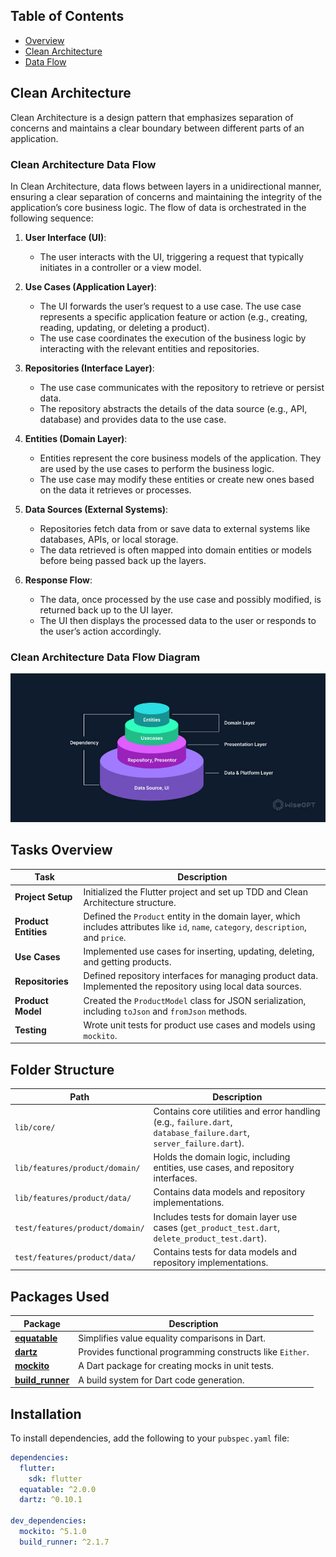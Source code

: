 
## Table of Contents
- [Overview](#overview)
- [Clean Architecture](#clean-architecture)
- [Data Flow](#data-flow)


## Clean Architecture

Clean Architecture is a design pattern that emphasizes separation of concerns and maintains a clear boundary between different parts of an application.

### Clean Architecture Data Flow

In Clean Architecture, data flows between layers in a unidirectional manner, ensuring a clear separation of concerns and maintaining the integrity of the application’s core business logic. The flow of data is orchestrated in the following sequence:

1. **User Interface (UI)**: 
   - The user interacts with the UI, triggering a request that typically initiates in a controller or a view model.

2. **Use Cases (Application Layer)**: 
   - The UI forwards the user’s request to a use case. The use case represents a specific application feature or action (e.g., creating, reading, updating, or deleting a product).
   - The use case coordinates the execution of the business logic by interacting with the relevant entities and repositories.

3. **Repositories (Interface Layer)**: 
   - The use case communicates with the repository to retrieve or persist data.
   - The repository abstracts the details of the data source (e.g., API, database) and provides data to the use case.

4. **Entities (Domain Layer)**: 
   - Entities represent the core business models of the application. They are used by the use cases to perform the business logic.
   - The use case may modify these entities or create new ones based on the data it retrieves or processes.

5. **Data Sources (External Systems)**: 
   - Repositories fetch data from or save data to external systems like databases, APIs, or local storage.
   - The data retrieved is often mapped into domain entities or models before being passed back up the layers.

6. **Response Flow**:
   - The data, once processed by the use case and possibly modified, is returned back up to the UI layer.
   - The UI then displays the processed data to the user or responds to the user’s action accordingly.

### Clean Architecture Data Flow Diagram


![Clean Architecture Data Flow](assets/images/clean_architecture.jpg)


## Tasks Overview

| **Task**                             | **Description**                                                                                                         |
|--------------------------------------|-------------------------------------------------------------------------------------------------------------------------|
| **Project Setup**                    | Initialized the Flutter project and set up TDD and Clean Architecture structure.                                         |
| **Product Entities**                 | Defined the `Product` entity in the domain layer, which includes attributes like `id`, `name`, `category`, `description`, and `price`. |
| **Use Cases**                        | Implemented use cases for inserting, updating, deleting, and getting products.                                           |
| **Repositories**                     | Defined repository interfaces for managing product data. Implemented the repository using local data sources.            |
| **Product Model**                    | Created the `ProductModel` class for JSON serialization, including `toJson` and `fromJson` methods.                      |
| **Testing**                          | Wrote unit tests for product use cases and models using `mockito`.                                                       |

## Folder Structure

| **Path**                             | **Description**                                                                                                         |
|--------------------------------------|-------------------------------------------------------------------------------------------------------------------------|
| `lib/core/`                          | Contains core utilities and error handling (e.g., `failure.dart`, `database_failure.dart`, `server_failure.dart`).       |
| `lib/features/product/domain/`       | Holds the domain logic, including entities, use cases, and repository interfaces.                                        |
| `lib/features/product/data/`         | Contains data models and repository implementations.                                                                    |
| `test/features/product/domain/`      | Includes tests for domain layer use cases (`get_product_test.dart`, `delete_product_test.dart`).                         |
| `test/features/product/data/`        | Contains tests for data models and repository implementations.                                                          |

## Packages Used

| **Package**                                | **Description**                                                                                                         |
|--------------------------------------------|-------------------------------------------------------------------------------------------------------------------------|
| **[equatable](https://pub.dev/packages/equatable)** | Simplifies value equality comparisons in Dart.                                                            |
| **[dartz](https://pub.dev/packages/dartz)**         | Provides functional programming constructs like `Either`.                                                    |
| **[mockito](https://pub.dev/packages/mockito)**     | A Dart package for creating mocks in unit tests.                                                            |
| **[build_runner](https://pub.dev/packages/build_runner)** | A build system for Dart code generation.                                                            |

## Installation

To install dependencies, add the following to your `pubspec.yaml` file:

```yaml
dependencies:
  flutter:
    sdk: flutter
  equatable: ^2.0.0
  dartz: ^0.10.1

dev_dependencies:
  mockito: ^5.1.0
  build_runner: ^2.1.7

